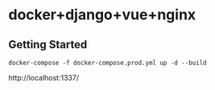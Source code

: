# docker+django+vue+nginx

## Getting Started
```
docker-compose -f docker-compose.prod.yml up -d --build
``` 


http://localhost:1337/

